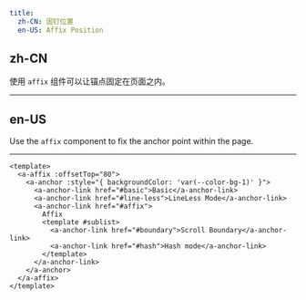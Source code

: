 ```yaml
title:
  zh-CN: 固钉位置
  en-US: Affix Position
```

## zh-CN

使用 `affix` 组件可以让锚点固定在页面之内。

---

## en-US

Use the `affix` component to fix the anchor point within the page.

---

```vue
<template>
  <a-affix :offsetTop="80">
    <a-anchor :style="{ backgroundColor: 'var(--color-bg-1)' }">
      <a-anchor-link href="#basic">Basic</a-anchor-link>
      <a-anchor-link href="#line-less">LineLess Mode</a-anchor-link>
      <a-anchor-link href="#affix">
        Affix
        <template #sublist>
          <a-anchor-link href="#boundary">Scroll Boundary</a-anchor-link>
          <a-anchor-link href="#hash">Hash mode</a-anchor-link>
        </template>
      </a-anchor-link>
    </a-anchor>
  </a-affix>
</template>
```
